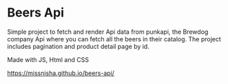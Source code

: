# Beers Api
Simple project to fetch and render Api data from punkapi, the Brewdog company Api where you can fetch all the beers in their catalog.
The project includes pagination and product detail page by id.

Made with JS, Html and CSS

https://missnisha.github.io/beers-api/
